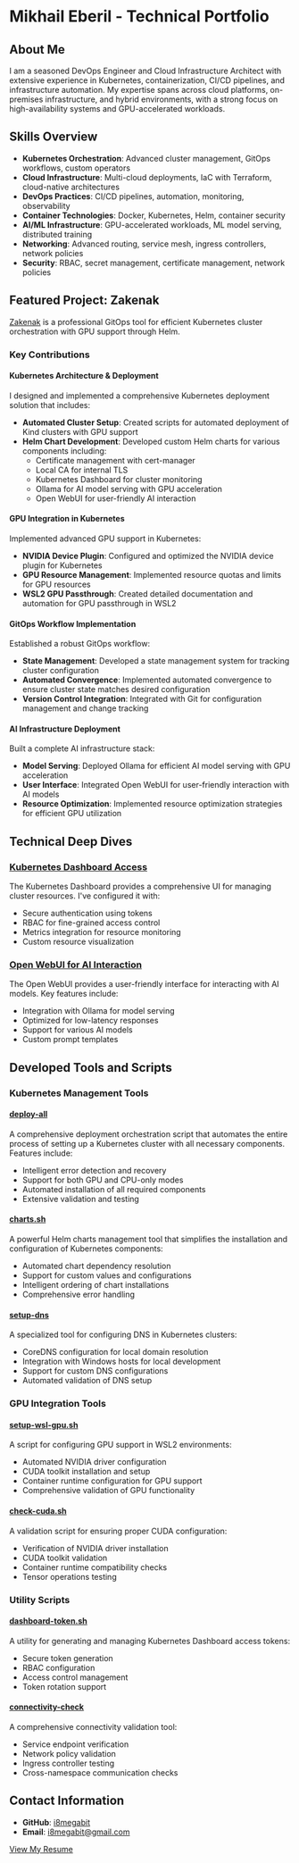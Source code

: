 # Mikhail Eberil - Technical Portfolio

## About Me

I am a seasoned DevOps Engineer and Cloud Infrastructure Architect with extensive experience in Kubernetes, containerization, CI/CD pipelines, and infrastructure automation. My expertise spans across cloud platforms, on-premises infrastructure, and hybrid environments, with a strong focus on high-availability systems and GPU-accelerated workloads.

## Skills Overview

- **Kubernetes Orchestration**: Advanced cluster management, GitOps workflows, custom operators
- **Cloud Infrastructure**: Multi-cloud deployments, IaC with Terraform, cloud-native architectures
- **DevOps Practices**: CI/CD pipelines, automation, monitoring, observability
- **Container Technologies**: Docker, Kubernetes, Helm, container security
- **AI/ML Infrastructure**: GPU-accelerated workloads, ML model serving, distributed training
- **Networking**: Advanced routing, service mesh, ingress controllers, network policies
- **Security**: RBAC, secret management, certificate management, network policies

## Featured Project: Zakenak

[Zakenak](https://github.com/i8megabit/zakenak) is a professional GitOps tool for efficient Kubernetes cluster orchestration with GPU support through Helm.

### Key Contributions

#### Kubernetes Architecture & Deployment

I designed and implemented a comprehensive Kubernetes deployment solution that includes:

- **Automated Cluster Setup**: Created scripts for automated deployment of Kind clusters with GPU support
- **Helm Chart Development**: Developed custom Helm charts for various components including:
  - Certificate management with cert-manager
  - Local CA for internal TLS
  - Kubernetes Dashboard for cluster monitoring
  - Ollama for AI model serving with GPU acceleration
  - Open WebUI for user-friendly AI interaction

#### GPU Integration in Kubernetes

Implemented advanced GPU support in Kubernetes:

- **NVIDIA Device Plugin**: Configured and optimized the NVIDIA device plugin for Kubernetes
- **GPU Resource Management**: Implemented resource quotas and limits for GPU resources
- **WSL2 GPU Passthrough**: Created detailed documentation and automation for GPU passthrough in WSL2

#### GitOps Workflow Implementation

Established a robust GitOps workflow:

- **State Management**: Developed a state management system for tracking cluster configuration
- **Automated Convergence**: Implemented automated convergence to ensure cluster state matches desired configuration
- **Version Control Integration**: Integrated with Git for configuration management and change tracking

#### AI Infrastructure Deployment

Built a complete AI infrastructure stack:

- **Model Serving**: Deployed Ollama for efficient AI model serving with GPU acceleration
- **User Interface**: Integrated Open WebUI for user-friendly interaction with AI models
- **Resource Optimization**: Implemented resource optimization strategies for efficient GPU utilization

## Technical Deep Dives

### [Kubernetes Dashboard Access](http://localhost:8001/api/v1/namespaces/kubernetes-dashboard/services/https:kubernetes-dashboard:/proxy/)

The Kubernetes Dashboard provides a comprehensive UI for managing cluster resources. I've configured it with:

- Secure authentication using tokens
- RBAC for fine-grained access control
- Metrics integration for resource monitoring
- Custom resource visualization

### [Open WebUI for AI Interaction](http://localhost:3000)

The Open WebUI provides a user-friendly interface for interacting with AI models. Key features include:

- Integration with Ollama for model serving
- Optimized for low-latency responses
- Support for various AI models
- Custom prompt templates

## Developed Tools and Scripts

### Kubernetes Management Tools

#### [deploy-all](../tools/k8s-kind-setup/deploy-all/src/deploy-all.sh)
A comprehensive deployment orchestration script that automates the entire process of setting up a Kubernetes cluster with all necessary components. Features include:
- Intelligent error detection and recovery
- Support for both GPU and CPU-only modes
- Automated installation of all required components
- Extensive validation and testing

#### [charts.sh](../tools/k8s-kind-setup/charts/src/charts.sh)
A powerful Helm charts management tool that simplifies the installation and configuration of Kubernetes components:
- Automated chart dependency resolution
- Support for custom values and configurations
- Intelligent ordering of chart installations
- Comprehensive error handling

#### [setup-dns](../tools/k8s-kind-setup/setup-dns/src/setup-dns.sh)
A specialized tool for configuring DNS in Kubernetes clusters:
- CoreDNS configuration for local domain resolution
- Integration with Windows hosts for local development
- Support for custom DNS configurations
- Automated validation of DNS setup

### GPU Integration Tools

#### [setup-wsl-gpu.sh](../tools/k8s-kind-setup/wsl/src/setup-wsl-gpu.sh)
A script for configuring GPU support in WSL2 environments:
- Automated NVIDIA driver configuration
- CUDA toolkit installation and setup
- Container runtime configuration for GPU support
- Comprehensive validation of GPU functionality

#### [check-cuda.sh](../tools/k8s-kind-setup/scripts/check-cuda.sh)
A validation script for ensuring proper CUDA configuration:
- Verification of NVIDIA driver installation
- CUDA toolkit validation
- Container runtime compatibility checks
- Tensor operations testing

### Utility Scripts

#### [dashboard-token.sh](../tools/k8s-kind-setup/dashboard-token/src/dashboard-token.sh)
A utility for generating and managing Kubernetes Dashboard access tokens:
- Secure token generation
- RBAC configuration
- Access control management
- Token rotation support

#### [connectivity-check](../tools/k8s-kind-setup/connectivity-check/src/check-services.sh)
A comprehensive connectivity validation tool:
- Service endpoint verification
- Network policy validation
- Ingress controller testing
- Cross-namespace communication checks

## Contact Information

- **GitHub**: [i8megabit](https://github.com/i8megabit)
- **Email**: i8megabit@gmail.com

[View My Resume](../resume/README.md)